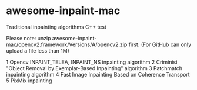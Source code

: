 # awesome-inpaint-mac
 Traditional inpainting algorithms C++ test


Please note: unzip awesome-inpaint-mac/opencv2.framework/Versions/A/opencv2.zip first. (For GitHub can only upload a file less than 1M)

1 Opencv INPAINT_TELEA, INPAINT_NS inpainting algorithm
2 Criminisi "Object Removal by Exemplar-Based Inpainting" algorithm
3 Patchmatch inpainting algorithm
4 Fast Image Inpainting Based on Coherence Transport
5 PixMix inpainting